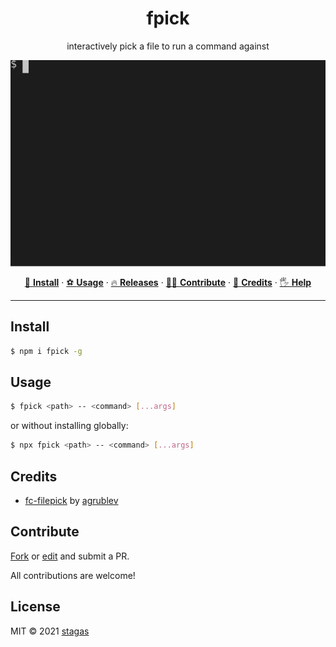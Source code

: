 <h1 align="center">fpick</h1>

<p align="center">
interactively pick a file to run a command against
</p>

<p align="center">
  <img align="center" src="demo.svg">
</p>

<p align="center">
   <a href="#install">        🔧 <strong>Install</strong></a>
 · <a href="#usage">          ⚽ <strong>Usage</strong></a>
 · <a href="https://github.com/stagas/fpick/releases"> 🔥 <strong>Releases</strong></a>
 · <a href="#contribute">     💪🏼 <strong>Contribute</strong></a>
 · <a href="#credits">        🍻 <strong>Credits</strong></a>
 · <a href="https://github.com/stagas/fpick/issues">   🖐️ <strong>Help</strong></a>
</p>

---

## Install

```sh
$ npm i fpick -g
```

## Usage

```sh
$ fpick <path> -- <command> [...args]
```

or without installing globally:

```sh
$ npx fpick <path> -- <command> [...args]
```

## Credits

- [fc-filepick](https://github.com/agrublev/fc-filepick) by [agrublev](https://github.com/agrublev)

## Contribute

[Fork](https://github.com/stagas/fpick/fork) or
[edit](https://github.dev/stagas/fpick) and submit a PR.

All contributions are welcome!

## License

MIT &copy; 2021
[stagas](https://github.com/stagas)
